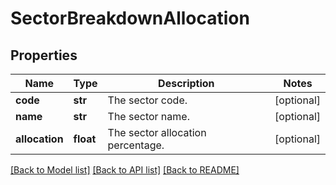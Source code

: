 # SectorBreakdownAllocation

## Properties
Name | Type | Description | Notes
------------ | ------------- | ------------- | -------------
**code** | **str** | The sector code. | [optional] 
**name** | **str** | The sector name. | [optional] 
**allocation** | **float** | The sector allocation percentage. | [optional] 

[[Back to Model list]](../README.md#documentation-for-models) [[Back to API list]](../README.md#documentation-for-api-endpoints) [[Back to README]](../README.md)

